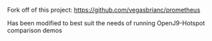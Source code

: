 Fork off of this project: https://github.com/vegasbrianc/prometheus

Has been modified to best suit the needs of running OpenJ9-Hotspot comparison demos